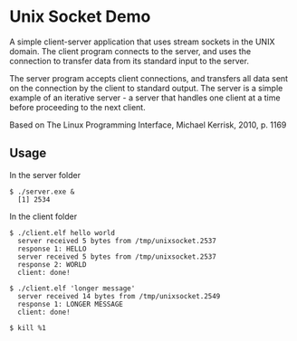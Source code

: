 # Unix Socket Demo

A simple client-server application that uses stream sockets in the
UNIX domain. The client program connects to the server, and uses the
connection to transfer data from its standard input to the server.  

The server program accepts client connections, and transfers all data
sent on the connection by the client to standard output. The server is
a simple example of an iterative server - a server that handles one
client at a time before proceeding to the next client.  

Based on The Linux Programming Interface, Michael Kerrisk, 2010,
p. 1169  


## Usage

In the server folder  

```
$ ./server.exe &
  [1] 2534
```


In the client folder  

```
$ ./client.elf hello world
  server received 5 bytes from /tmp/unixsocket.2537
  response 1: HELLO
  server received 5 bytes from /tmp/unixsocket.2537
  response 2: WORLD
  client: done!

$ ./client.elf 'longer message'
  server received 14 bytes from /tmp/unixsocket.2549
  response 1: LONGER MESSAGE
  client: done!

$ kill %1
```
